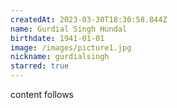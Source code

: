 ```yaml
---
createdAt: 2023-03-30T18:30:58.844Z
name: Gurdial Singh Hundal
birthdate: 1941-01-01
image: /images/picture1.jpg
nickname: gurdialsingh
starred: true
---
```

content follows